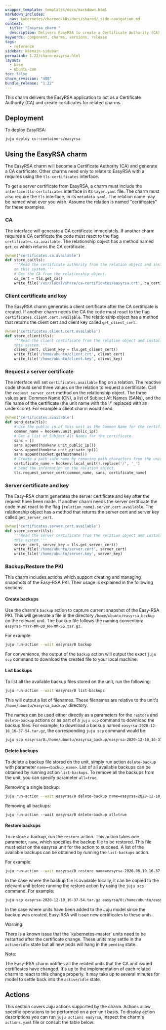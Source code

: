 ```yaml
---
wrapper_template: templates/docs/markdown.html
markdown_includes:
  nav: kubernetes/charmed-k8s/docs/shared/_side-navigation.md
context:
  title: "Easyrsa charm "
  description: Delivers EasyRSA to create a Certificate Authority (CA).
keywords: component, charms, versions, release
tags:
  - reference
sidebar: k8smain-sidebar
permalink: 1.22/charm-easyrsa.html
layout:
  - base
  - ubuntu-com
toc: false
charm_revision: "408"
bundle_release: "1.22"
---
```


This charm delivers the EasyRSA application to act as a Certificate Authority
(CA) and create certificates for related charms.

## Deployment

To deploy EasyRSA:

```
juju deploy cs:~containers/easyrsa
```

## Using the EasyRSA charm

The EasyRSA charm will become a Certificate Authority (CA) and generate a CA
certificate. Other charms need only to relate to EasyRSA with a requires
using the `tls-certificates` interface.

To get a server certificate from EasyRSA, a charm must include the
`interface:tls-certificates` interface in its `layer.yaml` file. The charm must
also require the `tls` interface, in its `metadata.yaml`. The relation name may
be named what ever you wish. Assume the relation is named "certificates" for
these examples.

### CA

The interface will generate a CA certificate immediately. If another charm
requires a CA certificate the code must react to the flag
`certificates.ca.available`. The relationship object has a method named
`get_ca` which returns the CA certificate.

```python
@when('certificates.ca.available')
def store_ca(tls):
    '''Read the certificate authority from the relation object and install it
    on this system.'''
    # Get the CA from the relationship object.
    ca_cert = tls.get_ca()
    write_file('/usr/local/share/ca-certificates/easyrsa.crt', ca_cert)
```

### Client certificate and key

The EasyRSA charm generates a client certificate after the CA certificate is
created. If another charm needs the CA the code must react to the flag
`certificates.client.cert.available`. The relationship object has a method
that returns the client cert and client key called `get_client_cert`.

```python
@when('certificates.client.cert.available')
def store_client(tls):
    '''Read the client certificate from the relation object and install it on
    this system.'''
    client_cert, client_key = tls.get_client_cert()
    write_file('/home/ubuntu/client.crt', client_cert)
    write_file('/home/ubuntu/client.key', client_key)
```

### Request a server certificate

The interface will set `certificates.available` flag on a relation. The
reactive code should send three values on the relation to request a
certificate. Call the `request_server_cert` method on the relationship object.
The three values are: Common Name (CN), a list of Subject Alt Names (SANs), and
the file name of the certificate (the unit name with the '/' replaced with an
underscore). For example a client charm would send:

```python
@when('certificates.available')
def send_data(tls):
    # Use the public ip of this unit as the Common Name for the certificate.
    common_name = hookenv.unit_public_ip()
    # Get a list of Subject Alt Names for the certificate.
    sans = []
    sans.append(hookenv.unit_public_ip())
    sans.append(hookenv.unit_private_ip())
    sans.append(socket.gethostname())
    # Create a path safe name by removing path characters from the unit name.
    certificate_name = hookenv.local_unit().replace('/', '_')
    # Send the information on the relation object.
    tls.request_server_cert(common_name, sans, certificate_name)
```

### Server certificate and key

The Easy-RSA charm generates the server certificate and key after the request
have been made. If another charm needs the server certificate the code must
react to the flag `{relation_name}.server.cert.available`. The relationship
object has a method that returns the server cert and server key called
`get_server_cert`.

```python
@when('certificates.server.cert.available')
def store_server(tls):
    '''Read the server certificate from the relation object and install it on
    this system.'''
    server_cert, server_key = tls.get_server_cert()
    write_file('/home/ubuntu/server.cert', server_cert)
    write_file('/home/ubuntu/server.key', server_key)
```

### Backup/Restore the PKI

This charm includes actions which support creating and managing snapshots
of the Easy-RSA PKI. Their usage is explained in the following sections:

#### Create backups

Use the charm's `backup` action to capture current snapshot of the Easy-RSA PKI.
This will generate a file in the directory `/home/ubuntu/easyrsa_backup` on the
relevant unit. The backup file follows the naming convention:
`easyrsa-YYYY-MM-DD_HH-MM-SS.tar.gz`.

For example:

```bash
juju run-action --wait easyrsa/0 backup
```

For convenience, the output of the `backup` action will output the exact
`juju scp` command to download the created file to your local machine.

#### List backups

To list all the available backup files stored on the unit, run the following:

```bash
juju run-action --wait easyrsa/0 list-backups
```

This will output a list of filenames. These filenames are relative to the
unit's `/home/ubuntu/easyrsa_backup/` directory.

The names can be used either directly as a parameters for the
`restore` and `delete-backup` actions or as part of a `juju scp` command to
download the backup files. For example, to download a backup named
`easyrsa-2020-12-10_16-37-54.tar.gz`, the corresponding `juju scp` command
would be:

```bash
juju scp easyrsa/0:/home/ubuntu/easyrsa_backup/easyrsa-2020-12-10_16-37-54.tar.gz .
```

#### Delete backups

To delete a backup file stored on the unit, simply run action `delete-backup`
with parameter `name=<backup_name>`. List of all available backups can be
obtained by running action `list-backups`. To remove all the backups from the
unit, you can specify parameter `all=true`.

Removing a single backup:

```bash
juju run-action --wait easyrsa/0 delete-backup name=easyrsa-2020-12-10_16-37-54.tar.gz
```

Removing all backups:

```
juju run-action --wait easyrsa/0 delete-backup all=true
```

#### Restore backups

To restore a backup, run the `restore` action. This action takes one
parameter, `name`, which specifies the backup file to be restored. This file
must exist on the easyrsa unit for the action to succeed. A list of the
available backups can be obtained by running the `list-backups` action.

For example:

```bash
juju run-action --wait easyrsa/0 restore name=easyrsa-2020-06-10_16-37-54.tar.gz
```

In the case where the backup file is available locally, it can be copied to
the relevant unit before running the restore action by using the `juju scp`
command. For example:

```bash
juju scp easyrsa-2020-12-10_16-37-54.tar.gz easyrsa/0:/home/ubuntu/easyrsa_backup/
```

In the case where units have been added to the Juju model since the
backup was created, Easy-RSA will issue new certificates to these
units.

<div class="p-notification--caution is-inline">
  <div markdown="1" class="p-notification__content">
    <span class="p-notification__title">Warning:</span>
    <p class="p-notification__message">There is a known issue that the `kubernetes-master` units
    need to be restarted after the certificate change. These units may settle in
    the <code>active/idle</code> state but all new pods will hang in the
    <code>pending</code> state.</p>
  </div>
</div>

<div class="p-notification--information is-inline">
  <div class="p-notification__content">
    <span class="p-notification__title">Note:</span>
    <p class="p-notification__message">The Easy-RSA charm notifies all the related units that the CA
    and issued certificates have changed. It's up to the implementation of each
    related charm to react to this change properly. It may take up to several
    minutes for model to settle back into the <code>active/idle</code> state.</p>
  </div>
</div>

## Actions

This section covers Juju actions supported by the charm.
Actions allow specific operations to be performed on a per-unit basis. To
display action descriptions you can run `juju actions easyrsa`, inspect
the charm's `actions.yaml` file or consult the table below:

<!-- NOTE: The actions table is autogenerated from the actions.yaml -->
<!--       file. Edits to the section below will be lost!           -->
<!-- ACTIONS STARTS -->

<!-- ACTIONS ENDS -->
